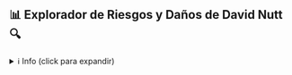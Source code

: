 ## :bar_chart:  Explorador de Riesgos y Daños de David Nutt :mag:

<details>
<summary>ℹ️ Info (click para expandir)</summary>

Esta aplicación educativa explora datos de la ***[publicación](https://www.drugscience.org.uk/drug-harms-in-the-uk/) de David J Nutt et al 2010*** la cual aborda los varios riesgos de drogas usadas recreacioalmente en Reino Unido usando el análisis de decisión multi-criterio - un método que emplea el conocimiento relevante de expertos y su experiencia para evaluar los riesgos y daños de estas sustacias.

La publicación y los datos utilizados en esta aplicación se pueden descargar [aquí](https://drugscience.org.uk/wp-content/uploads/2010/04/MCDA_Lancet_1-11-10.pdf) y en el enlace previo.

Ésta pretende ser una herramienta didáctica para alimentar la discusión sobre los defectos de la clasificación actual de daños por drogas. El modelo MCDA presenta una categorización de daños mejorada y más sensible, pero también presenta desafíos conceptuales en materia de política de drogas. Para obtener más información sobre esta discusión, consulte el [comentario de Stephen Rolles y Fiona Measham](https://www.sciencedirect.com/science/article/abs/pii/S0955395911000582?via%3Dihub) que cuestiona el método y la utilidad de clasificación de los daños causados por las drogas en la política de drogas.

</details>
